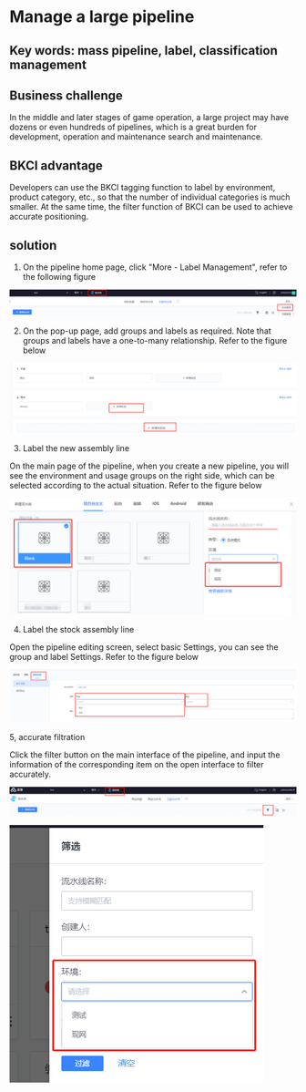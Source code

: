 # Manage a large pipeline

## Key words: mass pipeline, label, classification management

## Business challenge

In the middle and later stages of game operation, a large project may have dozens or even hundreds of pipelines, which is a great burden for development, operation and maintenance search and maintenance.

## BKCI advantage

Developers can use the BKCI tagging function to label by environment, product category, etc., so that the number of individual categories is much smaller. At the same time, the filter function of BKCI can be used to achieve accurate positioning.

## solution

1. On the pipeline home page, click "More - Label Management", refer to the following figure

![img](../../.gitbook/assets/scene-Manage-large-pipelines-a.png)

2. On the pop-up page, add groups and labels as required. Note that groups and labels have a one-to-many relationship. Refer to the figure below

![img](../../.gitbook/assets/scene-Manage-large-pipelines-b.png)

3. Label the new assembly line

On the main page of the pipeline, when you create a new pipeline, you will see the environment and usage groups on the right side, which can be selected according to the actual situation. Refer to the figure below

![img](../../.gitbook/assets/scene-Manage-large-pipelines-c.png)

4. Label the stock assembly line

Open the pipeline editing screen, select basic Settings, you can see the group and label Settings. Refer to the figure below



![img](../../.gitbook/assets/scene-Manage-large-pipelines-d.png)

5, accurate filtration

Click the filter button on the main interface of the pipeline, and input the information of the corresponding item on the open interface to filter accurately.

![img](../../.gitbook/assets/scene-Manage-large-pipelines-e.png)

![img](../../.gitbook/assets/scene-Manage-large-pipelines-f.png)